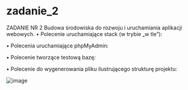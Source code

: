# zadanie_2
ZADANIE NR 2 Budowa środowiska do rozwoju i uruchamiania aplikacji webowych.
•	Polecenie uruchamiające stack (w trybie „w tle”):
 
•	Polecenia uruchamiające phpMyAdmin:
 
•	Polecenie tworzące testową bazę:
 
 
•	Polecenie do wygenerowania pliku ilustrującego strukturę projektu:
 
![image](https://user-images.githubusercontent.com/94685113/144508703-66abeba1-bf3d-4bd4-abf9-3d7270ab95bf.png)

